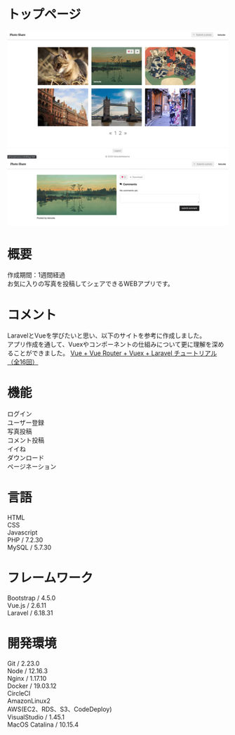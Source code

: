 # トップページ
![photo-share-1.png](./public/photo-share-1.png)<br>
![photo-share-2.png](./public/photo-share-2.png)<br>

# 概要
作成期間：1週間経過<br>
お気に入りの写真を投稿してシェアできるWEBアプリです。

# コメント
LaravelとVueを学びたいと思い、以下のサイトを参考に作成しました。<br>
アプリ作成を通して、Vuexやコンポーネントの仕組みについて更に理解を深めることができました。
[Vue + Vue Router + Vuex + Laravel チュートリアル（全16回）](https://qiita.com/MasahiroHarada/items/2597bd6973a45f92e1e8)<br>

# 機能
ログイン<br>
ユーザー登録<br>
写真投稿<br>
コメント投稿<br>
イイね<br>
ダウンロード<br>
ページネーション<br>

# 言語
HTML<br>
CSS<br>
Javascript<br>
PHP / 7.2.30<br>
MySQL / 5.7.30<br>

# フレームワーク
Bootstrap / 4.5.0<br>
Vue.js / 2.6.11<br>
Laravel / 6.18.31

# 開発環境
Git / 2.23.0<br>
Node / 12.16.3<br>
Nginx / 1.17.10<br>
Docker / 19.03.12<br>
CircleCI<br>
AmazonLinux2<br>
AWS(EC2、RDS、S3、CodeDeploy)<br>
VisualStudio / 1.45.1<br>
MacOS Catalina / 10.15.4